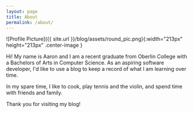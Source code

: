 ```yaml
---
layout: page
title: About
permalink: /about/
---
```


![Profile Picture]({{ site.url }}/blog/assets/round_pic.png){:width="213px" height="213px" .center-image }

Hi! My name is Aaron and I am a recent graduate from Oberlin College with a Bachelors of Arts in Computer Science. As an aspiring software developer, I'd like to use a blog to keep a record of what I am learning over time.

In my spare time, I like to cook, play tennis and the violin, and spend time with friends and family.

Thank you for visiting my blog!
